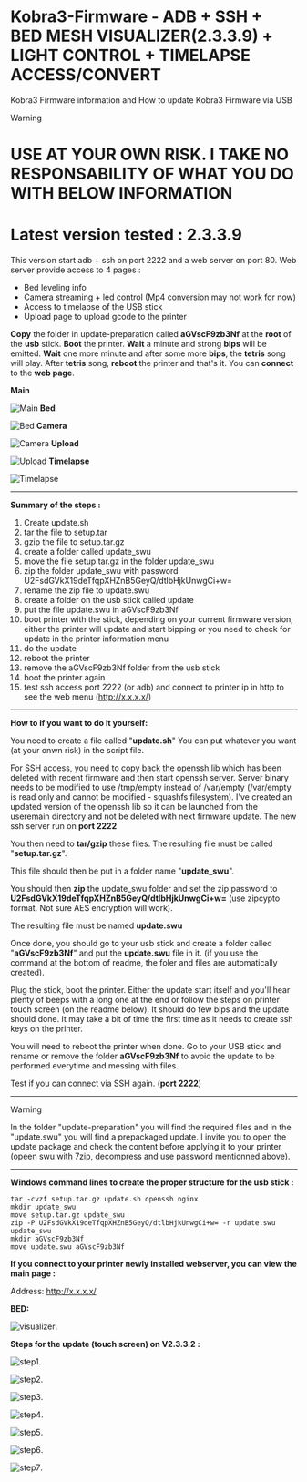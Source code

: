 # Kobra3-Firmware - ADB + SSH + BED MESH VISUALIZER(2.3.3.9) + LIGHT CONTROL + TIMELAPSE ACCESS/CONVERT
Kobra3 Firmware information and How to update Kobra3 Firmware via USB

> [!WARNING]
> # USE AT YOUR OWN RISK. I TAKE NO RESPONSABILITY OF WHAT YOU DO WITH BELOW INFORMATION
> # Latest version tested : 2.3.3.9

This version start adb + ssh on port 2222 and a web server on port 80.
Web server provide access to 4 pages :
- Bed leveling info
- Camera streaming + led control (Mp4 conversion may not work for now)
- Access to timelapse of the USB stick
- Upload page to upload gcode to the printer

**Copy** the folder in update-preparation called **aGVscF9zb3Nf** at the **root** of the **usb** stick.
**Boot** the printer.
**Wait** a minute and strong **bips** will be emitted.
**Wait** one more minute and after some more **bips**, the **tetris** song will play.
After **tetris** song, **reboot** the printer and that's it. You can **connect** to the **web page**.

**Main**
 
![Main](/screenshots/Main.png "Main")
**Bed**
 
 ![Bed](/screenshots/Bed.png "Bed")
**Camera**
 
 ![Camera](/screenshots/Camera.png "Camera")
**Upload**
 
 ![Upload](/screenshots/Upload.png "Upload")
**Timelapse**
 
 ![Timelapse](/screenshots/Timelapse.png "Timelapse")

---
**Summary of the steps :**

1) Create update.sh
2) tar the file to setup.tar
3) gzip the file to setup.tar.gz
4) create a folder called update_swu
5) move the file setup.tar.gz in the folder update_swu
6) zip the folder update_swu with password U2FsdGVkX19deTfqpXHZnB5GeyQ/dtlbHjkUnwgCi+w=
7) rename the zip file to update.swu
8) create a folder on the usb stick called update
9) put the file update.swu in aGVscF9zb3Nf
10) boot printer with the stick, depending on your current firmware version, either the printer will update and start bipping or you need to check for update in the printer information menu
11) do the update
12) reboot the printer
13) remove the aGVscF9zb3Nf folder from the usb stick
14) boot the printer again
15) test ssh access port 2222 (or adb) and connect to printer ip in http to see the web menu (http://x.x.x.x/)

---

**How to if you want to do it yourself:**

You need to create a file called "**update.sh**"
You can put whatever you want (at your onwn risk) in the script file.

For SSH access, you need to copy back the openssh lib which has been deleted with recent firmware and then start openssh server. 
Server binary needs to be modified to use /tmp/empty instead of /var/empty (/var/empty is read only and cannot be modified - squashfs filesystem).
I've created an updated version of the openssh lib so it can be launched from the useremain directory and not be deleted with next firmware update. 
The new ssh server run on **port 2222**

You then need to **tar/gzip** these files. The resulting file must be called "**setup.tar.gz**".

This file should then be put in a folder name "**update_swu**".

You should then **zip** the update_swu folder and set the zip password to **U2FsdGVkX19deTfqpXHZnB5GeyQ/dtlbHjkUnwgCi+w=** (use zipcypto format. Not sure AES encryption will work).

The resulting file must be named **update.swu**


Once done, you should go to your usb stick and create a folder called "**aGVscF9zb3Nf**" and put the **update.swu** file in it. (if you use the command at the bottom of readme, the foler and files are automatically created).

Plug the stick, boot the printer. Either the update start itself and you'll hear plenty of beeps with a long one at the end or follow the steps on printer touch screen (on the readme below). It should do few bips and the update should done. It may take a bit of time the first time as it needs to create ssh keys on the printer.

You will need to reboot the printer when done. Go to your USB stick and rename or remove the folder **aGVscF9zb3Nf** to avoid the update to be performed everytime and messing with files.

Test if you can connect via SSH again. (**port 2222**)

---

> [!WARNING]
> In the folder "update-preparation" you will find the required files and in the "update.swu" you will find a prepackaged update. I invite you to open the update package and check the content before applying it to your printer (opeen swu with 7zip, decompress and use password mentionned above).

---

**Windows command lines to create the proper structure for the usb stick :**

    tar -cvzf setup.tar.gz update.sh openssh nginx
    mkdir update_swu
    move setup.tar.gz update_swu
    zip -P U2FsdGVkX19deTfqpXHZnB5GeyQ/dtlbHjkUnwgCi+w= -r update.swu update_swu
    mkdir aGVscF9zb3Nf
    move update.swu aGVscF9zb3Nf


**If you connect to your printer newly installed webserver, you can view the main page :**

Address: http://x.x.x.x/


**BED:**

![visualizer](/screenshots/visualizer.png "visualizer").


**Steps for the update (touch screen) on V2.3.3.2 :**

![step1](/screenshots/attachment.jpg "step1").
  
![step2](/screenshots/attachment(1).jpg "step2").
  
![step3](/screenshots/attachment(2).jpg "step3").
  
![step4](/screenshots/attachment(3).jpg "step4").
  
![step5](/screenshots/attachment(4).jpg "step5").
  
![step6](/screenshots/attachment(5).jpg "step6").

![step7](/screenshots/attachment(6).jpg "step7").


